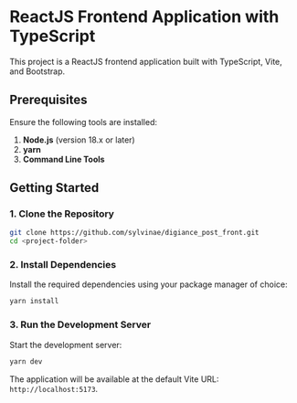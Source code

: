 # ReactJS Frontend Application with TypeScript

This project is a ReactJS frontend application built with TypeScript, Vite, and Bootstrap.

## Prerequisites

Ensure the following tools are installed:

1. **Node.js** (version 18.x or later)
2. **yarn**
3. **Command Line Tools**

## Getting Started

### 1. Clone the Repository

```bash
git clone https://github.com/sylvinae/digiance_post_front.git
cd <project-folder>
```

### 2. Install Dependencies

Install the required dependencies using your package manager of choice:

```bash
yarn install
```

### 3. Run the Development Server

Start the development server:

```bash
yarn dev
```

The application will be available at the default Vite URL: `http://localhost:5173`.
